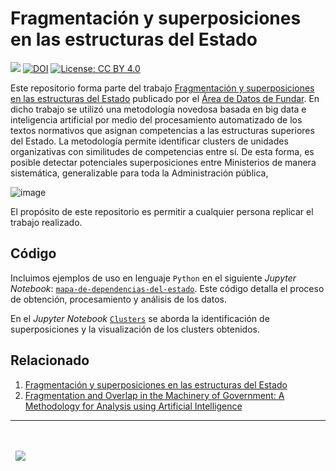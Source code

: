 # Fragmentación y superposiciones en las estructuras del Estado

[![](https://fund.ar/wp-content/uploads/2022/12/iStock-482378358-1-2048x1365.jpg)](https://fund.ar/publicacion/fragmentacion-y-superposiciones-en-las-estructuras-del-estado/)
[![DOI](https://zenodo.org/badge/DOI/10.5281/zenodo.13931727.svg)](https://doi.org/10.5281/zenodo.13931727)
[![License: CC BY 4.0](https://img.shields.io/badge/License-CC%20BY%20NC%20SA%204.0-lightgrey.svg)](https://creativecommons.org/licenses/by/4.0/)

Este repositorio forma parte del trabajo [Fragmentación y superposiciones en las estructuras del Estado](https://fund.ar/publicacion/fragmentacion-y-superposiciones-en-las-estructuras-del-estado/) publicado por el [Área de Datos de Fundar](https://fund.ar/area/datos/). En dicho trabajo se utilizó una metodología novedosa basada en big data e inteligencia artificial por medio del procesamiento automatizado de los textos normativos que asignan competencias a las estructuras superiores del Estado. La metodología permite identificar clusters de unidades organizativas con similitudes de competencias entre sí. De esta forma, es posible detectar potenciales superposiciones entre Ministerios de manera sistemática, generalizable para toda la Administración pública,

![image](https://github.com/datos-Fundar/fragmentacion_en_el_estado/assets/12114624/fd1987af-ed56-453d-a714-2d1d20cc5fd2)



El propósito de este repositorio es permitir a cualquier persona replicar el trabajo realizado. 

## Código 

Incluimos ejemplos de uso en lenguaje `Python` en el siguiente _Jupyter Notebook_: [`mapa-de-dependencias-del-estado`](https://github.com/datos-Fundar/fragmentacion_en_el_estado/blob/main/mapa-de-dependencias-del-estado.ipynb). Este código detalla el proceso de obtención, procesamiento y análisis de los datos.

En el _Jupyter Notebook_ [`Clusters`](https://github.com/datos-Fundar/fragmentacion_en_el_estado/blob/main/Clusters.ipynb) se aborda la identificación de superposiciones y la visualización de los clusters obtenidos.

## Relacionado

1. [Fragmentación y superposiciones en las estructuras del Estado](https://fund.ar/publicacion/fragmentacion-y-superposiciones-en-las-estructuras-del-estado/)
2. [Fragmentation and Overlap in the Machinery of Government: A Methodology for Analysis using Artificial Intelligence](https://fund.ar/en/publicacion/fragmentation-and-overlap-in-the-machinery-of-government-a-methodology-for-analysis-using-artificial-intelligence/)

---
<div>&nbsp;</div>
<div>&nbsp;</div>
<div>
  &nbsp;
  <a href="https://fund.ar">
  <picture>
    <source media="(prefers-color-scheme: dark)" srcset="https://github.com/datos-Fundar/fundartools/assets/86327859/6ef27bf9-141f-4537-9d78-e16b80196959">
    <source media="(prefers-color-scheme: light)" srcset="https://github.com/datos-Fundar/fundartools/assets/86327859/aa8e7c72-4fad-403a-a8b9-739724b4c533">
    <img src="fund.ar"></img>
  </picture>
</a>
</div>
